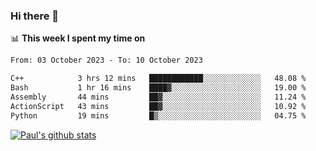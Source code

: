 ### Hi there 👋

📊 **This week I spent my time on**
<!--START_SECTION:waka-->

```txt
From: 03 October 2023 - To: 10 October 2023

C++            3 hrs 12 mins   ████████████░░░░░░░░░░░░░   48.08 %
Bash           1 hr 16 mins    ████▓░░░░░░░░░░░░░░░░░░░░   19.00 %
Assembly       44 mins         ██▓░░░░░░░░░░░░░░░░░░░░░░   11.24 %
ActionScript   43 mins         ██▓░░░░░░░░░░░░░░░░░░░░░░   10.92 %
Python         19 mins         █▒░░░░░░░░░░░░░░░░░░░░░░░   04.75 %
```

<!--END_SECTION:waka-->


[![Paul's github stats](https://github-readme-stats.vercel.app/api?username=mickeyouyou&theme=dracula&show_icons=true)](https://github.com/anuraghazra/github-readme-stats)
